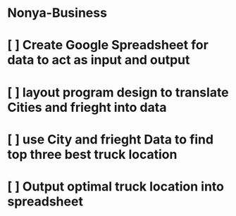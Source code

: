 # Nonya-Business

# [ ] Create Google Spreadsheet for data to act as input and output
# [ ] layout program design to translate Cities and frieght into data
# [ ] use City and frieght Data to find top three best truck location
# [ ] Output optimal truck location into spreadsheet
